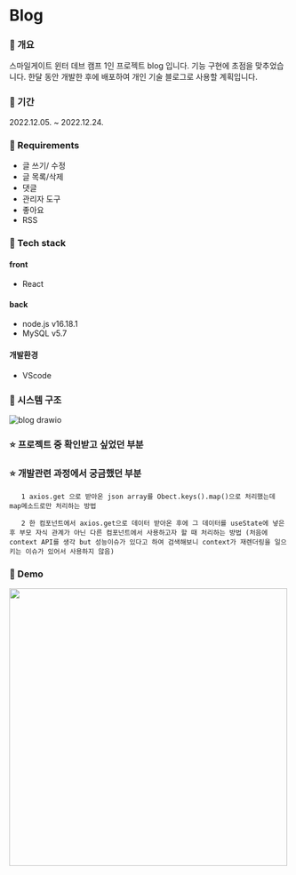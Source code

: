 # Blog 

### 📒 개요
스마일게이트 윈터 데브 캠프 1인 프로젝트 blog 입니다. 기능 구현에 초점을 맞추었습니다. 한달 동안 개발한 후에 배포하여 개인 기술 블로그로 사용할 계획입니다.
### 📗 기간
2022.12.05. ~ 2022.12.24.
### 📙 Requirements
- 글 쓰기/ 수정
- 글 목록/삭제
- 댓글
- 관리자 도구
- 좋아요
- RSS

### 📘 Tech stack
#### front
- React   

#### back
- node.js  v16.18.1
- MySQL    v5.7


#### 개발환경
- VScode

### 📔 시스템 구조
![blog drawio](https://user-images.githubusercontent.com/84880886/207066961-8c5a736c-e490-4788-8100-be6d103dad00.png)


### ⭐ 프로젝트 중 확인받고 싶었던 부분
### ⭐ 개발관련 과정에서 궁금했던 부분

       1 axios.get 으로 받아온 json array를 Obect.keys().map()으로 처리했는데 map메소드로만 처리하는 방법
       
       2 한 컴포넌트에서 axios.get으로 데이터 받아온 후에 그 데이터를 useState에 넣은 후 부모 자식 관계가 아닌 다른 컴포넌트에서 사용하고자 할 때 처리하는 방법 (처음에context API를 생각 but 성능이슈가 있다고 하여 검색해보니 context가 재렌더링을 일으키는 이슈가 있어서 사용하지 않음) 
       

### 📔 Demo
<img src="https://user-images.githubusercontent.com/84880886/205682962-058295d1-02b6-4b13-be07-3ff20414c47e.png" width="500px"/>

